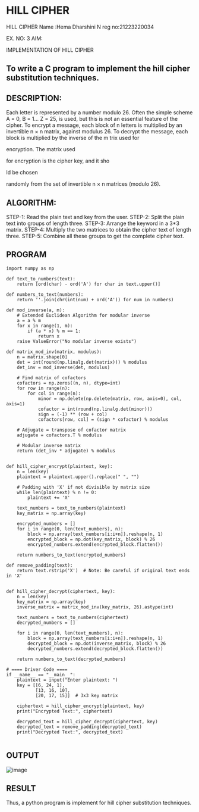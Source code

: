 # HILL CIPHER
HILL CIPHER
Name :Hema Dharshini N
reg no:21223220034

EX. NO: 3 AIM:
 

IMPLEMENTATION OF HILL CIPHER
 
## To write a C program to implement the hill cipher substitution techniques.

## DESCRIPTION:

Each letter is represented by a number modulo 26. Often the simple scheme A = 0, B
= 1... Z = 25, is used, but this is not an essential feature of the cipher. To encrypt a message, each block of n letters is  multiplied by an invertible n × n matrix, against modulus 26. To
decrypt the message, each block is multiplied by the inverse of the m trix used for
 
encryption. The matrix used
 
for encryption is the cipher key, and it sho
 
ld be chosen
 
randomly from the set of invertible n × n matrices (modulo 26).


## ALGORITHM:

STEP-1: Read the plain text and key from the user. STEP-2: Split the plain text into groups of length three. STEP-3: Arrange the keyword in a 3*3 matrix.
STEP-4: Multiply the two matrices to obtain the cipher text of length three.
STEP-5: Combine all these groups to get the complete cipher text.

## PROGRAM 
```
import numpy as np

def text_to_numbers(text):
    return [ord(char) - ord('A') for char in text.upper()]

def numbers_to_text(numbers):
    return ''.join(chr(int(num) + ord('A')) for num in numbers)

def mod_inverse(a, m):
    # Extended Euclidean Algorithm for modular inverse
    a = a % m
    for x in range(1, m):
        if (a * x) % m == 1:
            return x
    raise ValueError("No modular inverse exists")

def matrix_mod_inv(matrix, modulus):
    n = matrix.shape[0]
    det = int(round(np.linalg.det(matrix))) % modulus
    det_inv = mod_inverse(det, modulus)

    # Find matrix of cofactors
    cofactors = np.zeros((n, n), dtype=int)
    for row in range(n):
        for col in range(n):
            minor = np.delete(np.delete(matrix, row, axis=0), col, axis=1)
            cofactor = int(round(np.linalg.det(minor)))
            sign = (-1) ** (row + col)
            cofactors[row, col] = (sign * cofactor) % modulus

    # Adjugate = transpose of cofactor matrix
    adjugate = cofactors.T % modulus

    # Modular inverse matrix
    return (det_inv * adjugate) % modulus


def hill_cipher_encrypt(plaintext, key):
    n = len(key)
    plaintext = plaintext.upper().replace(" ", "")
    
    # Padding with 'X' if not divisible by matrix size
    while len(plaintext) % n != 0:
        plaintext += 'X'
    
    text_numbers = text_to_numbers(plaintext)
    key_matrix = np.array(key)

    encrypted_numbers = []
    for i in range(0, len(text_numbers), n):
        block = np.array(text_numbers[i:i+n]).reshape(n, 1)
        encrypted_block = np.dot(key_matrix, block) % 26
        encrypted_numbers.extend(encrypted_block.flatten())

    return numbers_to_text(encrypted_numbers)

def remove_padding(text):
    return text.rstrip('X')  # Note: Be careful if original text ends in 'X'


def hill_cipher_decrypt(ciphertext, key):
    n = len(key)
    key_matrix = np.array(key)
    inverse_matrix = matrix_mod_inv(key_matrix, 26).astype(int)

    text_numbers = text_to_numbers(ciphertext)
    decrypted_numbers = []

    for i in range(0, len(text_numbers), n):
        block = np.array(text_numbers[i:i+n]).reshape(n, 1)
        decrypted_block = np.dot(inverse_matrix, block) % 26
        decrypted_numbers.extend(decrypted_block.flatten())
    
    return numbers_to_text(decrypted_numbers)

# ==== Driver Code ====
if __name__ == "__main__":
    plaintext = input("Enter plaintext: ")
    key = [[6, 24, 1], 
           [13, 16, 10], 
           [20, 17, 15]]  # 3x3 key matrix
    
    ciphertext = hill_cipher_encrypt(plaintext, key)
    print("Encrypted Text:", ciphertext)
    
    decrypted_text = hill_cipher_decrypt(ciphertext, key)
    decrypted_text = remove_padding(decrypted_text)
    print("Decrypted Text:", decrypted_text)


```

## OUTPUT

![image](https://github.com/user-attachments/assets/730c02cd-85dc-454c-a208-931465e4bbae)


## RESULT
Thus, a python program is implement for hill cipher substitution techniques.
